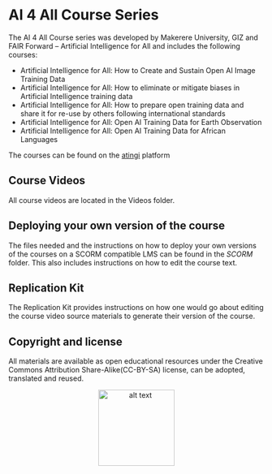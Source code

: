 <!-- <p align="center">
  <a href="https://example.com/">
    <img src="https://via.placeholder.com/72" alt="Logo" width=72 height=72>
  </a>

  <h3 align="center">Logo</h3>

  <p align="center">
    Short description
    <br>
    <a href="https://reponame/issues/new?template=bug.md">Report bug</a>
    ·
    <a href="https://reponame/issues/new?template=feature.md&labels=feature">Request feature</a>
  </p>
</p> -->
# AI 4 All Course Series

The AI 4 All Course series  was developed by Makerere University,  GIZ and FAIR Forward – Artificial Intelligence for All and includes the following courses:


- Artificial Intelligence for All: How to Create and Sustain Open AI Image Training Data
- Artificial Intelligence for All: How to eliminate or mitigate biases in Artificial Intelligence training data
- Artificial Intelligence for All: How to prepare open training data and share it for re-use by others following international standards
- Artificial Intelligence for All: Open AI Training Data for Earth Observation
- Artificial Intelligence for All: Open AI Training Data for African Languages

The courses can be found on the [atingi](atingi.org) platform
<!-- - [AI 4 All Course Series](#ai-4-all-course-series)

  - [Quick start](#quick-start)
  - [Status](#status)
  - [What's included](#whats-included)
  - [Bugs and feature requests](#bugs-and-feature-requests)
  - [Contributing](#contributing)
  - [Creators](#creators)
  - [Thanks](#thanks)
  - [Copyright and license](#copyright-and-license) -->


## Course Videos

All course videos are located in the Videos folder. 
<!-- ```text
folder1/
└── folder2/
    ├── folder3/
    │   ├── file1
    │   └── file2
    └── folder4/
        ├── file3
        └── file4 
```-->

## Deploying your own version of the course

The files needed and the instructions on how to deploy your own versions of the courses on a SCORM compatible LMS can be found in the *SCORM* folder.
This also includes instructions on how to edit the course text.

## Replication Kit
The Replication Kit provides instructions on how one would go about editing the course video source materials to generate their version of the course. 


<!-- ## Bugs and feature requests

Have a bug or a feature request? Please first read the [issue guidelines](https://reponame/blob/master/CONTRIBUTING.md) and search for existing and closed issues. If your problem or idea is not addressed yet, [please open a new issue](https://reponame/issues/new). -->

<!-- ## Contributing

Please read through our [contributing guidelines](https://reponame/blob/master/CONTRIBUTING.md). Included are directions for opening issues, coding standards, and notes on development.

Moreover, all HTML and CSS should conform to the [Code Guide](https://github.com/mdo/code-guide), maintained by [Main author](https://github.com/usernamemainauthor).

Editor preferences are available in the [editor config](https://reponame/blob/master/.editorconfig) for easy use in common text editors. Read more and download plugins at <https://editorconfig.org/>. -->

<!-- ## Creators

**Creator 1**

- <https://github.com/usernamecreator1>

## Thanks

Some Text -->

## Copyright and license

All materials are available as open educational resources under the Creative Commons Attribution Share-Alike(CC-BY-SA) license, can be adopted, translated  and reused. 
<center>
<img src="cc-by-sa.png" alt="alt text" width="150"/>
<center>